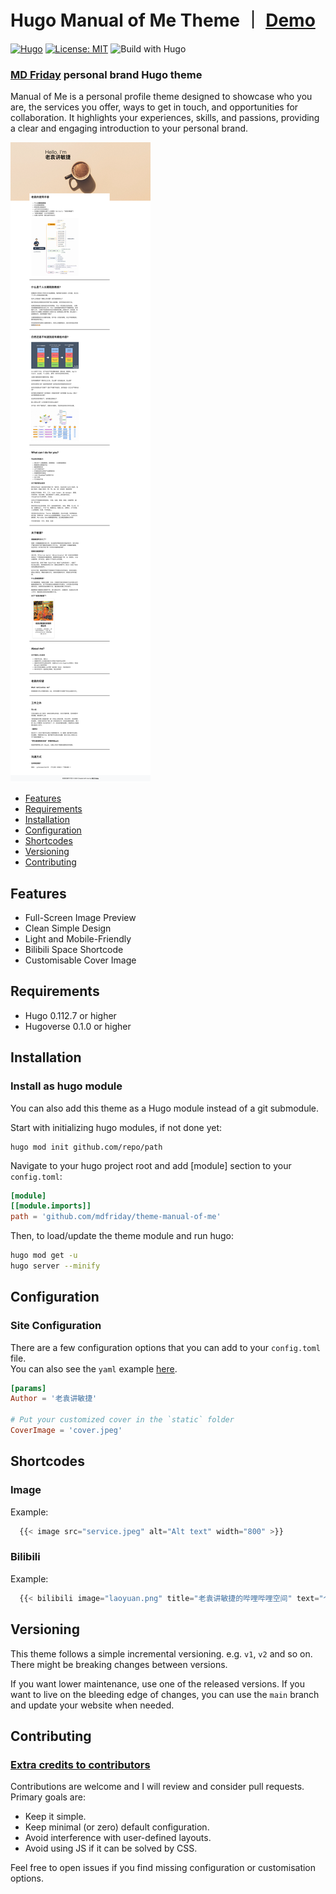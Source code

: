 # Hugo Manual of Me Theme ｜ [Demo](https://demo.mdfriday.com/manualofme)

[![Hugo](https://img.shields.io/badge/hugo-0.134-blue.svg)](https://gohugo.io)
[![License: MIT](https://img.shields.io/badge/License-MIT-blue.svg)](LICENSE)
![Build with Hugo](https://github.com/mdfriday/theme-manual-of-me/workflows/Build%20with%20Hugo/badge.svg)

### [MD Friday](https://mdfriday.com) personal brand Hugo theme 

Manual of Me is a personal profile theme designed to showcase who you are, the services you offer, ways to get in touch, 
and opportunities for collaboration. It highlights your experiences, skills, and passions, 
providing a clear and engaging introduction to your personal brand.

![Screenshot](https://github.com/mdfriday/theme-manual-of-me/blob/main/images/screenshot.png)

- [Features](#features)
- [Requirements](#requirements)
- [Installation](#installation)
- [Configuration](#configuration)
- [Shortcodes](#shortcodes)
- [Versioning](#versioning)
- [Contributing](#contributing)

## Features

- Full-Screen Image Preview
- Clean Simple Design
- Light and Mobile-Friendly
- Bilibili Space Shortcode
- Customisable Cover Image

## Requirements

- Hugo 0.112.7 or higher
- Hugoverse 0.1.0 or higher

## Installation

### Install as hugo module

You can also add this theme as a Hugo module instead of a git submodule.

Start with initializing hugo modules, if not done yet:
```
hugo mod init github.com/repo/path
```

Navigate to your hugo project root and add [module] section to your `config.toml`:

```toml
[module]
[[module.imports]]
path = 'github.com/mdfriday/theme-manual-of-me'
```

Then, to load/update the theme module and run hugo:

```sh
hugo mod get -u
hugo server --minify
```

## Configuration

### Site Configuration

There are a few configuration options that you can add to your `config.toml` file.  
You can also see the `yaml` example [here](https://github.com/alex-shpak/hugo-book/blob/master/exampleSite/config.yaml).

```toml
[params]
Author = '老袁讲敏捷'

# Put your customized cover in the `static` folder
CoverImage = 'cover.jpeg'
```

## Shortcodes

### Image

Example:
```javascript
  {{< image src="service.jpeg" alt="Alt text" width="800" >}}
```

### Bilibili

Example:
```javascript
  {{< bilibili image="laoyuan.png" title="老袁讲敏捷的哔哩哔哩空间" text="个人职场教练 | 团队教练 | 研发团队效能顾问 | 作家 微：yyhasawechatID 【老袁讲敏捷】官方号" link="https://space.bilibili.com/36395967/" >}}
```

## Versioning

This theme follows a simple incremental versioning. e.g. `v1`, `v2` and so on. There might be breaking changes between versions.

If you want lower maintenance, use one of the released versions. If you want to live on the bleeding edge of changes, you can use the `main` branch and update your website when needed.

## Contributing

### [Extra credits to contributors](https://github.com/mdfriday/theme-manual-of-me/graphs/contributors)

Contributions are welcome and I will review and consider pull requests.  
Primary goals are:

- Keep it simple.
- Keep minimal (or zero) default configuration.
- Avoid interference with user-defined layouts.
- Avoid using JS if it can be solved by CSS.

Feel free to open issues if you find missing configuration or customisation options.
